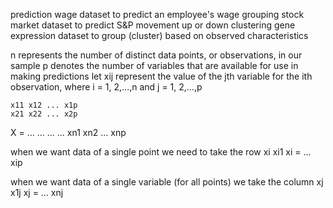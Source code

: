 prediction
    wage dataset to predict an employee's wage
grouping
    stock market dataset to predict S&P movement up or down
clustering
    gene expression dataset to group (cluster) based on observed characteristics

n represents the number of distinct data points, or observations, in our sample
p denotes the number of variables that are available for use in making predictions
let xij represent the value of the jth variable for the ith observation, where i = 1, 2,...,n and j = 1, 2,...,p

    x11 x12 ... x1p
    x21 x22 ... x2p
X = ... ... ... ...
    xn1 xn2 ... xnp

when we want data of a single point we need to take the row xi
     xi1
xi = ...
     xip

when we want data of a single variable (for all points) we take the column xj
     x1j
xj = ...
     xnj